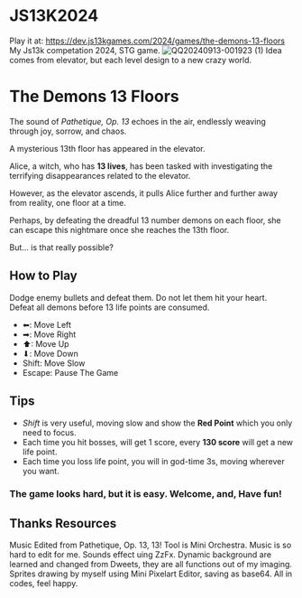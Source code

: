 # JS13K2024
Play it at: https://dev.js13kgames.com/2024/games/the-demons-13-floors
My Js13k competation 2024, STG game.
![QQ20240913-001923 (1)](https://github.com/user-attachments/assets/b97e5645-b96f-4f8f-8823-f71a38d6c338)
Idea comes from elevator, but each level design to a new crazy world.
# The Demons 13 Floors
The sound of *Pathetique, Op. 13* echoes in the air, endlessly weaving through joy, sorrow, and chaos.  

A mysterious 13th floor has appeared in the elevator.  

Alice, a witch, who has **13 lives**, has been tasked with investigating the terrifying disappearances related to the elevator.  

However, as the elevator ascends, it pulls Alice further and further away from reality, one floor at a time.  

Perhaps, by defeating the dreadful 13 number demons on each floor, she can escape this nightmare once she reaches the 13th floor.  

But... is that really possible?

## How to Play
Dodge enemy bullets and defeat them. Do not let them hit your heart. Defeat all demons before 13 life points are consumed. 
- ⬅: Move Left
- ➡: Move Right
- ⬆: Move Up
- ⬇: Move Down
- Shift: Move Slow
- Escape: Pause The Game


## Tips
- *Shift* is very useful, moving slow and show the **Red Point** which you only need to focus.
- Each time you hit bosses, will get 1 score, every **130 score** will get a new life point.
- Each time you loss life point, you will in god-time 3s, moving wherever you want.

### The game looks hard, but it is easy. Welcome, and, Have fun!

## Thanks Resources
Music Edited from Pathetique, Op. 13, 13! Tool is Mini Orchestra. Music is so hard to edit for me.
Sounds effect uing ZzFx.
Dynamic background are learned and changed from Dweets, they are all functions out of my imaging.
Sprites drawing by myself using Mini Pixelart Editor, saving as base64. All in codes, feel happy.

